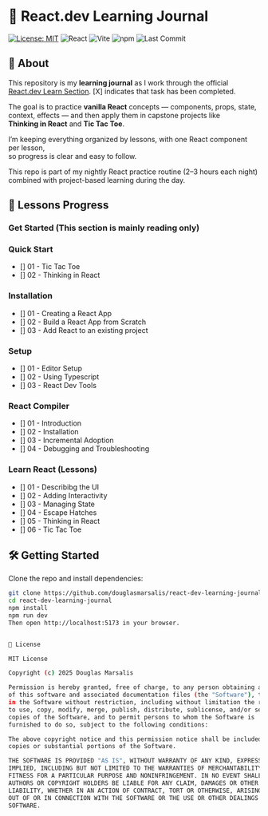 # 📘 React.dev Learning Journal

[![License: MIT](https://img.shields.io/badge/License-MIT-blue.svg)](#-license)
![React](https://img.shields.io/badge/React-18-61dafb?logo=react&logoColor=white)
![Vite](https://img.shields.io/badge/Vite-5.0-646cff?logo=vite&logoColor=yellow)
![npm](https://img.shields.io/badge/npm->=9.0.0-red?logo=npm)
![Last Commit](https://img.shields.io/github/last-commit/douglasmarsalis/react-dev-learning-journal)

## 📖 About

This repository is my **learning journal** as I work through the official  
[React.dev Learn Section](https://react.dev/learn). [X] indicates that task has been completed.

The goal is to practice **vanilla React** concepts — components, props, state,  
context, effects — and then apply them in capstone projects like  
**Thinking in React** and **Tic Tac Toe**.  

I’m keeping everything organized by lessons, with one React component per lesson,  
so progress is clear and easy to follow.

This repo is part of my nightly React practice routine (2–3 hours each night)
combined with project-based learning during the day.


## 🚀 Lessons Progress

### Get Started (This section is mainly reading only)
### Quick Start
- [] 01 - Tic Tac Toe 
- [] 02 - Thinking in React

### Installation
- [] 01 - Creating a React App
- [] 02 - Build a React App from Scratch
- [] 03 - Add React to an existing project

### Setup
- [] 01 - Editor Setup
- [] 02 - Using Typescript
- [] 03 - React Dev Tools

### React Compiler
- [] 01 - Introduction
- [] 02 - Installation
- [] 03 - Incremental Adoption
- [] 04 - Debugging and Troubleshooting

### Learn React (Lessons)
- [] 01 - Describibg the UI
- [] 02 - Adding Interactivity
- [] 03 - Managing State
- [] 04 - Escape Hatches
- [] 05 - Thinking in React
- [] 06 - Tic Tac Toe


## 🛠️ Getting Started

Clone the repo and install dependencies:

```bash
git clone https://github.com/douglasmarsalis/react-dev-learning-journal.git
cd react-dev-learning-journal
npm install
npm run dev
Then open http://localhost:5173 in your browser.


📜 License

MIT License

Copyright (c) 2025 Douglas Marsalis

Permission is hereby granted, free of charge, to any person obtaining a copy
of this software and associated documentation files (the "Software"), to deal
in the Software without restriction, including without limitation the rights
to use, copy, modify, merge, publish, distribute, sublicense, and/or sell
copies of the Software, and to permit persons to whom the Software is
furnished to do so, subject to the following conditions:

The above copyright notice and this permission notice shall be included in all
copies or substantial portions of the Software.

THE SOFTWARE IS PROVIDED "AS IS", WITHOUT WARRANTY OF ANY KIND, EXPRESS OR
IMPLIED, INCLUDING BUT NOT LIMITED TO THE WARRANTIES OF MERCHANTABILITY,
FITNESS FOR A PARTICULAR PURPOSE AND NONINFRINGEMENT. IN NO EVENT SHALL THE
AUTHORS OR COPYRIGHT HOLDERS BE LIABLE FOR ANY CLAIM, DAMAGES OR OTHER
LIABILITY, WHETHER IN AN ACTION OF CONTRACT, TORT OR OTHERWISE, ARISING FROM,
OUT OF OR IN CONNECTION WITH THE SOFTWARE OR THE USE OR OTHER DEALINGS IN THE
SOFTWARE.
